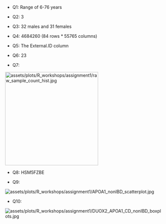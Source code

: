 
* Q1: Range of 6-76 years

* Q2: 3

* Q3: 32 males and 31 females

* Q4: 4684260 (84 rows * 55765 columns)

* Q5:  The External.ID column

* Q6: 23

* Q7: 

<td class="left">
        <img src="{{ BASE_PATH }}/assets/plots/R_workshops/assignment1/raw_sample_count_hist.jpg" alt="assets/plots/R_workshops/assignment1/raw_sample_count_hist.jpg" title="ass1_hist" align="middle" height="300" width="300">
</td>


* Q8: HSM5FZBE

* Q9:  

<td class="left">
        <img src="{{ BASE_PATH }}/assets/plots/R_workshops/assignment1/APOA1_nonIBD_scatterplot.jpg" alt="assets/plots/R_workshops/assignment1/APOA1_nonIBD_scatterplot.jpg" title="ass1_scatterplot" align="middle">
</td>

* Q10:

<td class="left">
        <img src="{{ BASE_PATH }}/assets/plots/R_workshops/assignment1/DUOX2_APOA1_CD_nonIBD_boxplots.jpg" alt="assets/plots/R_workshops/assignment1/DUOX2_APOA1_CD_nonIBD_boxplots.jpg" title="ass1_boxplots" align="middle">
</td>
